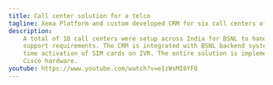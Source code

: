 ```yaml
---
title: Call center solution for a telco
tagline: Xema Platform and custom developed CRM for six call centers of <span>a Telecom PSU</span>
description:
    A total of 10 call centers were setup across India for BSNL to handle customer 
    support requirements. The CRM is integrated with BSNL backend systems for real 
    time activation of SIM cards on IVR. The entire solution is implemented using 
    Cisco hardware.
youtube: https://www.youtube.com/watch?v=eIzWsMI6YF0
---
```

